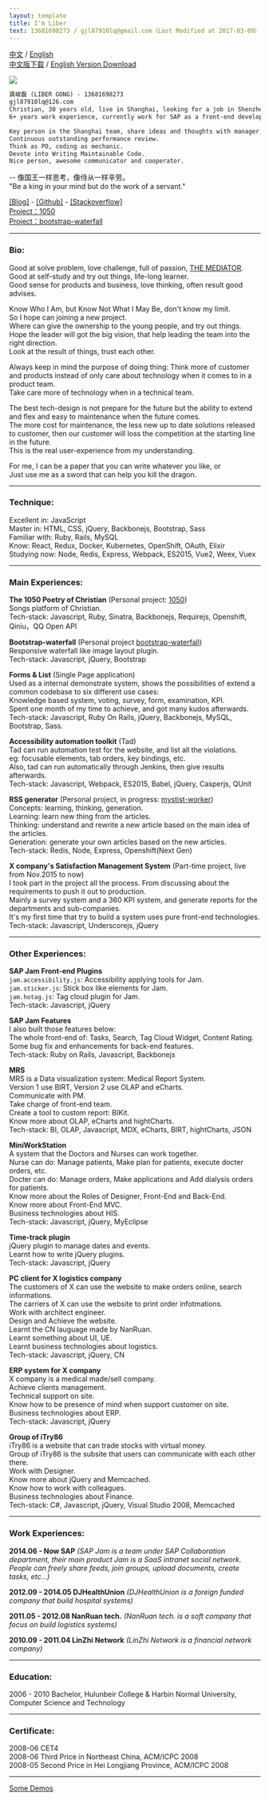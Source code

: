 ```yaml
---
layout: template
title: I'm Liber
text: 13681698273 / gjl87910lq@gmail.com（Last Modified at 2017-03-09）
---
```


[中文](liber.html) / [English](liber_en.html)  
[中文版下载](images/liber_cv.doc) / [English Version Download](images/liber_cv_en.doc)

<img src="/images/liber_cv.png" class="cv-image" />

```html
龚峻磊 (LIBER GONG) - 13681698273  
gjl87910lq@126.com
Christian, 30 years old, live in Shanghai, looking for a job in Shenzhen.  
6+ years work experience, currently work for SAP as a front-end developer.  

Key person in the Shanghai team, share ideas and thoughts with manager, take part in the team member interviewing.  
Continuous outstanding performance review.  
Think as PO, coding as mechanic.  
Devote into Writing Maintainable Code.  
Nice person, awesome communicator and cooperator.
```

-- 像国王一样思考，像侍从一样辛劳。  
"Be a king in your mind but do the work of a servant."

[[Blog]](http://mystist.github.io/) - [[Github]](https://github.com/Mystist) - [[Stackoverflow]](http://stackoverflow.com/users/1773006/liber)  
[Project：1050](http://1050.14201420.com/dev-blog)  
[Project：bootstrap-waterfall](https://mystist.github.io/bootstrap-waterfall/)

***

### Bio:  
Good at solve problem, love challenge, full of passion, [THE MEDIATOR](https://www.16personalities.com/infp-personality).  
Good at self-study and try out things, life-long learner.  
Good sense for products and business, love thinking, often result good advises.  

Know Who I Am, but Know Not What I May Be, don't know my limit.  
So I hope can joining a new project.  
Where can give the ownership to the young people, and try out things.  
Hope the leader will got the big vision, that help leading the team into the right direction.  
Look at the result of things, trust each other.

Always keep in mind the purpose of doing thing:
Think more of customer and products instead of only care about technology when it comes to in a product team.  
Take care more of technology when in a technical team.  

The best tech-design is not prepare for the future but the ability to extend and flex and easy to maintenance when the future comes.  
The more cost for maintenance, the less new up to date solutions released to customer, then our customer will loss the competition at the starting line in the future.  
This is the real user-experience from my understanding.

For me, I can be a paper that you can write whatever you like, or  
Just use me as a sword that can help you kill the dragon.  

***  

### Technique: 
Excellent in: JavaScript  
Master in: HTML, CSS, jQuery, Backbonejs, Bootstrap, Sass  
Familiar with: Ruby, Rails, MySQL  
Know: React, Redux, Docker, Kubernetes, OpenShift, OAuth, Elixir  
Studying now: Node, Redis, Express, Webpack, ES2015, Vue2, Weex, Vuex  

***  

### Main Experiences:  
**The 1050 Poetry of Christian** (Personal project: [1050](http://1050.14201420.com/dev-blog))  
Songs platform of Christian.  
Tech-stack: Javascript, Ruby, Sinatra, Backbonejs, Requirejs, Openshift, Qiniu，QQ Open API  

**Bootstrap-waterfall** (Personal project [bootstrap-waterfall](https://mystist.github.io/bootstrap-waterfall/))  
Responsive waterfall like image layout plugin.  
Tech-stack: Javascript, jQuery, Bootstrap  

**Forms & List** (Single Page application)  
Used as a internal demonstrate system, shows the possibilities of extend a common codebase to six different use cases:  
Knowledge based system, voting, survey, form, examination, KPI.  
Spent one month of my time to achieve, and got many kudos afterwards.  
Tech-stack: Javascript, Ruby On Rails, jQuery, Backbonejs, MySQL, Bootstrap, Sass.  

**Accessibility automation toolkit** (Tad)  
Tad can run automation test for the website, and list all the violations.  
eg: focusable elements, tab orders, key bindings, etc.  
Also, tad can run automatically through Jenkins, then give results afterwards.  
Tech-stack: Javascript, Webpack, ES2015, Babel, jQuery, Casperjs, QUnit

**RSS generator** (Personal project, in progress: [mystist-worker](https://github.com/Mystist/mystist-worker))  
Concepts: learning, thinking, generation.  
Learning: learn new thing from the articles.  
Thinking: understand and rewrite a new article based on the main idea of the articles.  
Generation: generate your own articles based on the new articles.  
Tech-stack: Redis, Node, Express, Openshift(Next Gen)  

**X company's Satisfaction Management System** (Part-time project, live from Nov.2015 to now)  
I took part in the project all the process. From discussing about the requirements to push it out to production.  
Mainly a survey system and a 360 KPI system, and generate reports for the departments and sub-companies.  
It's my first time that try to build a system uses pure front-end technologies.  
Tech-stack: Javascript, Underscorejs, jQuery  

***  

### Other Experiences:  

**SAP Jam Front-end Plugins**  
`jam.accessibility.js`: Accessibility applying tools for Jam.  
`jam.sticker.js`: Stick box like elements for Jam.  
`jam.hotag.js`: Tag cloud plugin for Jam.  
Tech-stack: Javascript, jQuery  

**SAP Jam Features**  
I also built those features below:  
The whole front-end of: Tasks, Search, Tag Cloud Widget, Content Rating.  
Some bug fix and enhancements for back-end features.  
Tech-stack: Ruby on Rails, Javascript, Backbonejs   

**MRS**  
MRS is a Data visualization system: Medical Report System.  
Version 1 use BIRT, Version 2 use OLAP and eCharts.  
Communicate with PM.  
Take charge of front-end team.  
Create a tool to custom report: BIKit.  
Know more about OLAP, eCharts and hightCharts.  
Tech-stack: BI, OLAP, Javascript, MDX, eCharts, BIRT, hightCharts, JSON  

**MiniWorkStation**  
A system that the Doctors and Nurses can work together.  
Nurse can do: Manage patients, Make plan for patients, execute docter orders, etc.  
Docter can do: Manage orders, Make applications and Add dialysis orders for patients.  
Know more about the Roles of Designer, Front-End and Back-End.  
Know more about Front-End MVC.  
Business technologies about HIS.  
Tech-stack: Javascript, jQuery, MyEclipse  

**Time-track plugin**  
jQuery plugin to manage dates and events.  
Learnt how to write jQuery plugins.  
Tech-stack: Javascript, jQuery  

**PC client for X logistics company**  
The customers of X can use the website to make orders online, search informations.  
The carriers of X can use the website to print order infotmations.  
Work with architect engineer.  
Design and Achieve the website.  
Learnt the CN lauguage made by NanRuan.  
Learnt something about UI, UE.  
Learnt business technologies about logistics.  
Tech-stack: Javascript, jQuery, CN  

**ERP system for X company**  
X company is a medical made/sell company.  
Achieve clients management.  
Technical support on site.  
Know how to be presence of mind when support customer on site.  
Business technologies about ERP.  
Tech-stack: Javascript, jQuery  

**Group of iTry86**  
iTry86 is a website that can trade stocks with virtual money.  
Group of iTry86 is the subsite that users can communicate with each other there.  
Work with Designer.  
Know more about jQuery and Memcached.  
Know how to work with colleagues.  
Business technologies about Finance.  
Tech-stack: C#, Javascript, jQuery, Visual Studio 2008, Memcached  

***

### Work Experiences:  
**2014.06 - Now SAP**
*(SAP Jam is a team under SAP Collaboration department, their main product Jam is a SaaS intranet social network. People can freely share feeds, join groups, upload documents, create tasks, etc...)*  

**2012.09 - 2014.05 DJHealthUnion**
*(DJHealthUnion is a foreign funded company that build hospital systems)*  

**2011.05 - 2012.08 NanRuan tech.**
*(NanRuan tech. is a soft company that focus on build logistics systems)*  

**2010.09 - 2011.04 LinZhi Network**
*(LinZhi Network is a financial network company)*  

***

### Education:  
2006 - 2010	Bachelor, Hulunbeir College & Harbin Normal University, Computer Science and Technology  

***

### Certificate:    
2008-06	CET4  
2008-06	Third Price in Northeast China, ACM/ICPC 2008   
2008-05	Second Price in Hei Longjiang Province, ACM/ICPC 2008  

***

[Some Demos](/works.html)   

